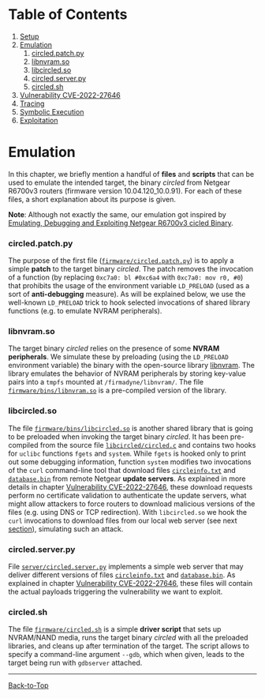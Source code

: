 # Table of Contents
1. [Setup](./1_setup.md)
2. [Emulation](./2_emulation.md#emulation)
    1. [circled.patch.py](./2_emulation.md#circledpatchpy)
    2. [libnvram.so](./2_emulation.md#libnvramso)
    3. [libcircled.so](./2_emulation.md#libcircledso)
    4. [circled.server.py](./2_emulation.md#circledserverpy)
    5. [circled.sh](./2_emulation.md#circledsh)
3. [Vulnerability CVE-2022-27646](./3_vulnerability.md)
4. [Tracing](./4_tracing.md)
5. [Symbolic Execution](./5_symbex.md)
6. [Exploitation](./6_exploitation.md)
<!--TODO--------------------------------------------------------------------------------------------
- [ ] DNS and TCP redirection
--------------------------------------------------------------------------------------------------->
# Emulation
In this chapter, we briefly mention a handful of **files** and **scripts** that can be used to
emulate the intended target, the binary *circled* from Netgear R6700v3 routers (firmware version
10.04.120_10.0.91). For each of these files, a short explanation about its purpose is given.

**Note**: Although not exactly the same, our emulation got inspired by 
[Emulating, Debugging and Exploiting Netgear R6700v3 cicled Binary](../README.md#references).
### circled.patch.py
The purpose of the first file ([`firmware/circled.patch.py`](../firmware/circled.patch.py)) is to
apply a simple **patch** to the target binary *circled*. The patch removes the invocation of a
function (by replacing  `0xc7a0: bl #0xc6a4` with `0xc7a0: mov r0, #0`) that prohibits the usage of
the environment variable `LD_PRELOAD` (used as a sort of **anti-debugging** measure). As will be
explained below, we use the well-known `LD_PRELOAD` trick to hook selected invocations of shared
library functions (e.g. to emulate NVRAM peripherals).
### libnvram.so
The target binary *circled* relies on the presence of some **NVRAM peripherals**. We simulate these
by preloading (using the `LD_PRELOAD` environment variable) the binary with the open-source library
[libnvram](https://github.com/firmadyne/libnvram). The library emulates the behavior of NVRAM
peripherals by storing key-value pairs into a `tmpfs` mounted at `/firmadyne/libnvram/`. The file
[`firmware/bins/libnvram.so`](../firmware/bins/libnvram.so) is a pre-compiled version of the
library.
### libcircled.so
The file [`firmware/bins/libcircled.so`](../firmware/bins/libcircled.so) is another shared library
that is going to be preloaded when invoking the target binary *circled*. It has been pre-compiled
from the source file [`libcircled/circled.c`](../libcircled/circled.c) and contains two hooks for
`uclibc` functions `fgets` and `system`. While `fgets` is hooked only to print out some debugging
information, function `system` modifies two invocations of the `curl` command-line tool that
download files [`circleinfo.txt`](../server/resources/circleinfo.txt) and
[`database.bin`](../server/resources/database.bin) from remote Netgear **update servers**. As
explained in more details in chapter [Vulnerability CVE-2022-27646](./3_vulnerability.md), these
download requests perform no certificate validation to authenticate the update servers, what might
allow attackers to force routers to download malicious versions of the files (e.g. using DNS or TCP
redirection). With `libcircled.so` we hook the `curl` invocations to download files from our local
web server (see next [section](./2_emulation.md#circledserverpy)), simulating such an attack.
### circled.server.py
File [`server/circled.server.py`](../server/circled.server.py) implements a simple web server that
may deliver different versions of files [`circleinfo.txt`](../server/resources/circleinfo.txt) and
[`database.bin`](../server/resources/database.bin). As explained in chapter
[Vulnerability CVE-2022-27646](./3_vulnerability.md), these files will contain the actual payloads
triggering the vulnerability we want to exploit.
### circled.sh
The file [`firmware/circled.sh`](../firmware/circled.sh) is a simple **driver script** that sets up
NVRAM/NAND media, runs the target binary *circled* with all the preloaded libraries, and cleans up
after termination of the target. The script allows to specify a command-line argument `--gdb`, which
when given, leads to the target being run with `gdbserver` attached.

----------------------------------------------------------------------------------------------------
[Back-to-Top](./2_emulation.md#table-of-contents)